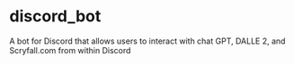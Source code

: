 # discord_bot
A bot for Discord that allows users to interact with chat GPT, DALLE 2, and Scryfall.com from within Discord
